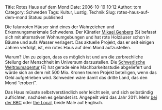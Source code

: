 Title: Rotes Haus auf dem Mond
Date: 2006-10-19 10:12
Author: tom
Category: Schweden
Tags: Kultur, Lustig, Technik
Slug: rotes-haus-auf-dem-mond
Status: published

Die falunroten Häuser sind eines der Wahrzeichen und Erkennungsmerkmale
Schwedens. Der Künstler [Mikael Genberg](http://www.mikaelgenberg.com/)
(S) befasst sich mit alternativen Wohnumgebungen und hat rote Holzäuser
schon in Bäume und aufs Wasser verlagert. Das aktuelle Projekt, das er
seit einigen Jahren verfolgt, ist, ein rotes Haus auf dem Mond
aufzustellen.

Warum? Um zu zeigen, dass es möglich ist und um die zerbrechliche
Stellung der Menschheit im Universum darzustellen. Die [Schwedische
Weltraumagentur](http://www.ssc.se) (E) hat gerade eine
Machbarkeitsstudie abgeliefert und würde sich an dem mit 500 Mio. Kronen
teuren Projekt beteiligen, wenn das Geld aufgetrieben wird. Schweden
wäre damit das dritte Land, das den Mond “erobert”.

Das Haus müsste selbstverständlich sehr leicht sein, und sich
selbständig aufrichten, nachdem es gelandet ist. Angepeilt wird das Jahr
2011. Mehr [bei der BBC](http://news.bbc.co.uk/2/hi/europe/6047424.stm)
oder [the Local](http://www.thelocal.se/article.php?ID=5180), beide Male
auf Englisch.


